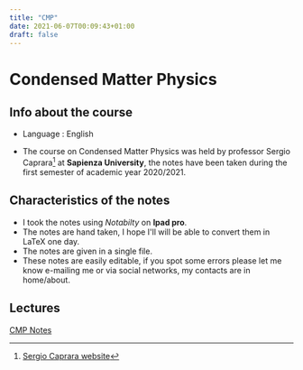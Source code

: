 ```yaml
---
title: "CMP"
date: 2021-06-07T00:09:43+01:00
draft: false
---
```



# Condensed Matter Physics

## Info about the course

* Language : English

* The course on Condensed Matter Physics was held by professor Sergio Caprara[^1] at **Sapienza University**, the notes have been taken during the first semester of academic year 2020/2021.

## Characteristics of the notes

- I took the notes using _Notabilty_ on **Ipad pro**.
- The notes are hand taken, I hope I'll will be able to convert them in LaTeX one day.
- The notes are given in a single file.
- These notes are easily editable, if you spot some errors please let me know e-mailing me or via social networks, my contacts are in home/about. 


## Lectures

[CMP Notes](https://drive.google.com/file/d/1_-LCna-4KWltqs278H072Ngcu1Mc-GeN/view?usp=sharing)

[^1]: [Sergio Caprara website]()